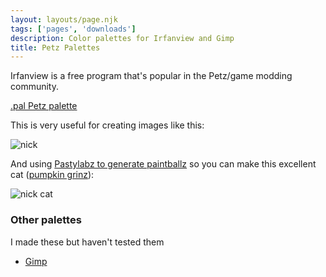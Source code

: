 ```yaml
---
layout: layouts/page.njk
tags: ['pages', 'downloads']
description: Color palettes for Irfanview and Gimp
title: Petz Palettes
---
```


Irfanview is a free program that's popular in the Petz/game modding community.

[.pal Petz palette](/public/downloads/irfanview-petz.zip)

This is very useful for creating images like this:

![nick](https://cdn.glitch.com/e8c48446-7221-44a1-aabd-d809cd1d1e34%2Fnick.png?v=1622150250846)

And using [Pastylabz to generate paintballz](https://github.com/yakrell/pastylabz) so you can make this excellent cat ([pumpkin grinz](https://baddeath.neocities.org)):

![nick cat](https://cdn.glitch.com/e8c48446-7221-44a1-aabd-d809cd1d1e34%2Fpetz235.png?v=1622150348087)

### Other palettes

I made these but haven't tested them

- [Gimp](/public/downloads/gimp-petz.zip)
